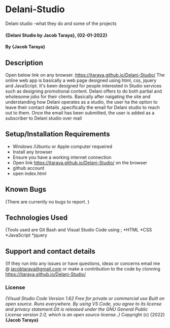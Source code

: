# Delani-Studio
Delani studio -what they do and some of the projects
#### {Delani Studio by Jacob Taraya}, {02-01-2022}
#### By **{Jacob Taraya}**
## Description
Open below link on any browser.
https://jtaraya.github.io/Delani-Studio/
The online web app is basically a web page designed using html, css, jquery and JavaScript. It's been designed for people interested in Studio services such as designing promotional content. Delani offers to do both partial and wholesome jobs for their clients. Basically after naigating the site and understanding how Delani operates as a studio, the user ha the option to leave their contact details ,specifically the email for Delani studio to reach out to them. Once the email has been submitted, the user is added as a subscriber to Delani studio over mail
## Setup/Installation Requirements
* Windows /Ubuntu or Apple computer requeired
* Install any browser
* Ensure you have a working internet connection
* Open link https://jtaraya.github.io/Delani-Studio/ on the browser
* github account
* open index.html
## Known Bugs
{There are currently no bugs to report. }
## Technologies Used
{Tools used are Git Bash and Visual Studio Code using ;
*HTML
*CSS
*JavaScript
*jquery
## Support and contact details
{If they run into any issues or have questions, ideas or concerns email me @ jacobtaraya@gmail.com or make a contribution to the code by clonning https://jtaraya.github.io/Delani-Studio/
### License
*{Visual Studio Code Version 1.62 Free for private or commercial use Built on open source. Runs everywhere. By using VS Code, you agree to its license and privacy statement.Git is released under the GNU General Public License version 2.0, which is an open source license..}*
Copyright (c) {2022} **{Jacob Taraya}**
